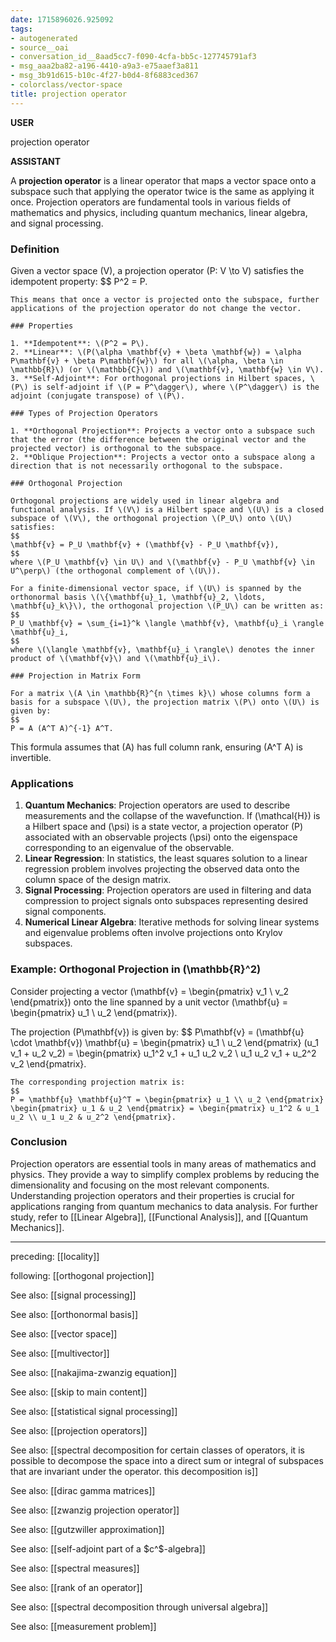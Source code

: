```yaml
---
date: 1715896026.925092
tags:
- autogenerated
- source__oai
- conversation_id__8aad5cc7-f090-4cfa-bb5c-127745791af3
- msg_aaa2ba82-a196-4410-a9a3-e75aaef3a811
- msg_3b91d615-b10c-4f27-b0d4-8f6883ced367
- colorclass/vector-space
title: projection operator
---
```


**USER**

projection operator


**ASSISTANT**

A **projection operator** is a linear operator that maps a vector space onto a subspace such that applying the operator twice is the same as applying it once. Projection operators are fundamental tools in various fields of mathematics and physics, including quantum mechanics, linear algebra, and signal processing.

### Definition

Given a vector space \(V\), a projection operator \(P: V \to V\) satisfies the idempotent property:
$$
P^2 = P.
```
This means that once a vector is projected onto the subspace, further applications of the projection operator do not change the vector.

### Properties

1. **Idempotent**: \(P^2 = P\).
2. **Linear**: \(P(\alpha \mathbf{v} + \beta \mathbf{w}) = \alpha P\mathbf{v} + \beta P\mathbf{w}\) for all \(\alpha, \beta \in \mathbb{R}\) (or \(\mathbb{C}\)) and \(\mathbf{v}, \mathbf{w} \in V\).
3. **Self-Adjoint**: For orthogonal projections in Hilbert spaces, \(P\) is self-adjoint if \(P = P^\dagger\), where \(P^\dagger\) is the adjoint (conjugate transpose) of \(P\).

### Types of Projection Operators

1. **Orthogonal Projection**: Projects a vector onto a subspace such that the error (the difference between the original vector and the projected vector) is orthogonal to the subspace.
2. **Oblique Projection**: Projects a vector onto a subspace along a direction that is not necessarily orthogonal to the subspace.

### Orthogonal Projection

Orthogonal projections are widely used in linear algebra and functional analysis. If \(V\) is a Hilbert space and \(U\) is a closed subspace of \(V\), the orthogonal projection \(P_U\) onto \(U\) satisfies:
$$
\mathbf{v} = P_U \mathbf{v} + (\mathbf{v} - P_U \mathbf{v}),
$$
where \(P_U \mathbf{v} \in U\) and \(\mathbf{v} - P_U \mathbf{v} \in U^\perp\) (the orthogonal complement of \(U\)).

For a finite-dimensional vector space, if \(U\) is spanned by the orthonormal basis \(\{\mathbf{u}_1, \mathbf{u}_2, \ldots, \mathbf{u}_k\}\), the orthogonal projection \(P_U\) can be written as:
$$
P_U \mathbf{v} = \sum_{i=1}^k \langle \mathbf{v}, \mathbf{u}_i \rangle \mathbf{u}_i,
$$
where \(\langle \mathbf{v}, \mathbf{u}_i \rangle\) denotes the inner product of \(\mathbf{v}\) and \(\mathbf{u}_i\).

### Projection in Matrix Form

For a matrix \(A \in \mathbb{R}^{n \times k}\) whose columns form a basis for a subspace \(U\), the projection matrix \(P\) onto \(U\) is given by:
$$
P = A (A^T A)^{-1} A^T.
```
This formula assumes that \(A\) has full column rank, ensuring \(A^T A\) is invertible.

### Applications

1. **Quantum Mechanics**: Projection operators are used to describe measurements and the collapse of the wavefunction. If \(\mathcal{H}\) is a Hilbert space and \(\psi\) is a state vector, a projection operator \(P\) associated with an observable projects \(\psi\) onto the eigenspace corresponding to an eigenvalue of the observable.
2. **Linear Regression**: In statistics, the least squares solution to a linear regression problem involves projecting the observed data onto the column space of the design matrix.
3. **Signal Processing**: Projection operators are used in filtering and data compression to project signals onto subspaces representing desired signal components.
4. **Numerical Linear Algebra**: Iterative methods for solving linear systems and eigenvalue problems often involve projections onto Krylov subspaces.

### Example: Orthogonal Projection in \(\mathbb{R}^2\)

Consider projecting a vector \(\mathbf{v} = \begin{pmatrix} v_1 \\ v_2 \end{pmatrix}\) onto the line spanned by a unit vector \(\mathbf{u} = \begin{pmatrix} u_1 \\ u_2 \end{pmatrix}\).

The projection \(P\mathbf{v}\) is given by:
$$
P\mathbf{v} = (\mathbf{u} \cdot \mathbf{v}) \mathbf{u} = \begin{pmatrix} u_1 \\ u_2 \end{pmatrix} (u_1 v_1 + u_2 v_2) = \begin{pmatrix} u_1^2 v_1 + u_1 u_2 v_2 \\ u_1 u_2 v_1 + u_2^2 v_2 \end{pmatrix}.
```
The corresponding projection matrix is:
$$
P = \mathbf{u} \mathbf{u}^T = \begin{pmatrix} u_1 \\ u_2 \end{pmatrix} \begin{pmatrix} u_1 & u_2 \end{pmatrix} = \begin{pmatrix} u_1^2 & u_1 u_2 \\ u_1 u_2 & u_2^2 \end{pmatrix}.
```

### Conclusion

Projection operators are essential tools in many areas of mathematics and physics. They provide a way to simplify complex problems by reducing the dimensionality and focusing on the most relevant components. Understanding projection operators and their properties is crucial for applications ranging from quantum mechanics to data analysis. For further study, refer to [[Linear Algebra]], [[Functional Analysis]], and [[Quantum Mechanics]].


---

preceding: [[locality]]  


following: [[orthogonal projection]]

See also: [[signal processing]]


See also: [[orthonormal basis]]


See also: [[vector space]]


See also: [[multivector]]


See also: [[nakajima-zwanzig equation]]


See also: [[skip to main content]]


See also: [[statistical signal processing]]


See also: [[projection operators]]


See also: [[spectral decomposition for certain classes of operators, it is possible to decompose the space into a direct sum or integral of subspaces that are invariant under the operator. this decomposition is]]


See also: [[dirac gamma matrices]]


See also: [[zwanzig projection operator]]


See also: [[gutzwiller approximation]]


See also: [[self-adjoint part of a $c^$-algebra]]


See also: [[spectral measures]]


See also: [[rank of an operator]]


See also: [[spectral decomposition through universal algebra]]


See also: [[measurement problem]]